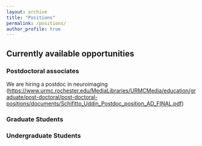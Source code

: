```yaml
---
layout: archive
title: "Positions"
permalink: /positions/
author_profile: true
---
```



## Currently available opportunities 

### Postdoctoral associates
We are hiring a postdoc in neuroimaging (https://www.urmc.rochester.edu/MediaLibraries/URMCMedia/education/graduate/post-doctoral/post-doctoral-positions/documents/Schifitto_Uddin_Postdoc_position_AD_FINAL.pdf)
### Graduate Students

### Undergraduate Students

